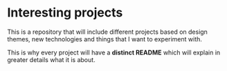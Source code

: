 # Interesting projects

This is a repository that will include different projects based on
design themes, new technologies and things that I want to experiment with.

This is why every project will have a **distinct README** which will explain in greater
details what it is about.
